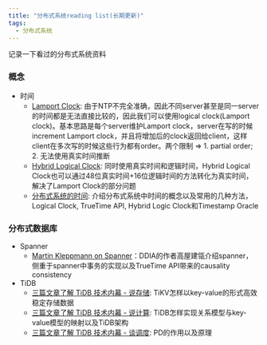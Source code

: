 ```yaml
---
title: "分布式系统reading list(长期更新)"
tags:
  - 分布式系统
---
```


记录一下看过的分布式系统资料

### 概念
* 时间
  * [Lamport Clock](https://martinfowler.com/articles/patterns-of-distributed-systems/lamport-clock.html): 由于NTP不完全准确，因此不同server甚至是同一server的时间都是无法直接比较的，因此我们可以使用logical clock(Lamport clock)。基本思路是每个server维护Lamport clock，server在写的时候increment Lamport clock，并且将增加后的clock返回给client，这样client在多次写的时候这些行为都有order。两个限制 => 1. partial order; 2. 无法使用真实时间推断
  * [Hybrid Logical Clock](https://martinfowler.com/articles/patterns-of-distributed-systems/hybrid-clock.html): 同时使用真实时间和逻辑时间，Hybrid Logical Clock也可以通过48位真实时间+16位逻辑时间的方法转化为真实时间，解决了Lamport Clock的部分问题
  * [分布式系统的时间](https://www.jianshu.com/p/8500882ab38c): 介绍分布式系统中时间的概念以及常用的几种方法，Logical Clock, TrueTime API, Hybrid Logic Clock和Timestamp Oracle

### 分布式数据库
* Spanner
  * [Martin Kleppmann on Spanner](https://www.youtube.com/watch?v=oeycOVX70aE)：DDIA的作者高屋建瓴介绍spanner，侧重于spanner中事务的实现以及TrueTime API带来的causality consistency
* TiDB
  * [三篇文章了解 TiDB 技术内幕 - 说存储](https://pingcap.com/zh/blog/tidb-internal-1): TiKV怎样以key-value的形式高效稳定存储数据
  * [三篇文章了解 TiDB 技术内幕 - 说计算](https://pingcap.com/zh/blog/tidb-internal-2/): TiDB怎样实现关系模型与key-value模型的映射以及TiDB架构
  * [三篇文章了解 TiDB 技术内幕 - 谈调度](https://pingcap.com/zh/blog/tidb-internal-3): PD的作用以及原理